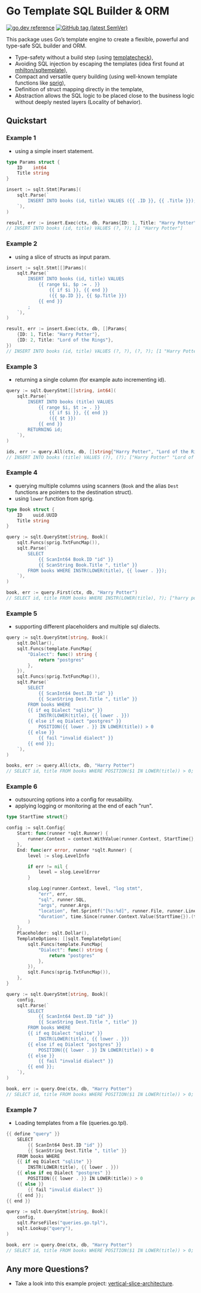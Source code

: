 # Go Template SQL Builder & ORM

[![go.dev reference](https://img.shields.io/badge/go.dev-reference-007d9c?logo=go&logoColor=white)](https://pkg.go.dev/github.com/wroge/sqlt)
[![GitHub tag (latest SemVer)](https://img.shields.io/github/tag/wroge/sqlt.svg?style=social)](https://github.com/wroge/sqlt/tags)

This package uses Go’s template engine to create a flexible, powerful and type-safe SQL builder and ORM.

- Type-safety without a build step (using [templatecheck](https://github.com/jba/templatecheck)),
- Avoiding SQL injection by escaping the templates (idea first found at [mhilton/sqltemplate](https://github.com/mhilton/sqltemplate)),
- Compact and versatile query building (using well-known template functions like [sprig](https://masterminds.github.io/sprig/)),
- Definition of struct mapping directly in the template,
- Abstraction allows the SQL logic to be placed close to the business logic without deeply nested layers (Locality of behavior).

## Quickstart

### Example 1

- using a simple insert statement.

```go
type Params struct {
	ID    int64
	Title string
}

insert := sqlt.Stmt[Params](
	sqlt.Parse(`
		INSERT INTO books (id, title) VALUES ({{ .ID }}, {{ .Title }});
	`),
)

result, err := insert.Exec(ctx, db, Params{ID: 1, Title: "Harry Potter"})
// INSERT INTO books (id, title) VALUES (?, ?); [1 "Harry Potter"]
```

### Example 2

- using a slice of structs as input param.

```go
insert := sqlt.Stmt[[]Params](
	sqlt.Parse(`
		INSERT INTO books (id, title) VALUES
			{{ range $i, $p := . }} 
				{{ if $i }}, {{ end }}
				({{ $p.ID }}, {{ $p.Title }})
			{{ end }}
		;
	`),
)

result, err := insert.Exec(ctx, db, []Params{
	{ID: 1, Title: "Harry Potter"},
	{ID: 2, Title: "Lord of the Rings"},
})
// INSERT INTO books (id, title) VALUES (?, ?), (?, ?); [1 "Harry Potter" 2 "Lord of the Rings"]
```

### Example 3

- returning a single column (for example auto incrementing id).

```go
query := sqlt.QueryStmt[[]string, int64](
	sqlt.Parse(`
		INSERT INTO books (title) VALUES
			{{ range $i, $t := . }} 
				{{ if $i }}, {{ end }}
				({{ $t }})
			{{ end }}
		RETURNING id;
	`),
)

ids, err := query.All(ctx, db, []string{"Harry Potter", "Lord of the Rings"})
// INSERT INTO books (title) VALUES (?), (?); ["Harry Potter" "Lord of the Rings"]
```

### Example 4

- querying multiple columns using scanners (```Book``` and the alias ```Dest``` functions are pointers to the destination struct).
- using ```lower``` function from sprig.

```go
type Book struct {
	ID    uuid.UUID
	Title string
}

query := sqlt.QueryStmt[string, Book](
	sqlt.Funcs(sprig.TxtFuncMap()),
	sqlt.Parse(`
		SELECT
			{{ ScanInt64 Book.ID "id" }}
			{{ ScanString Book.Title ", title" }}
		FROM books WHERE INSTR(LOWER(title), {{ lower . }});
	`),
)

book, err := query.First(ctx, db, "Harry Potter")
// SELECT id, title FROM books WHERE INSTR(LOWER(title), ?); ["harry potter"]
```

### Example 5

- supporting different placeholders and multiple sql dialects.

```go
query := sqlt.QueryStmt[string, Book](
	sqlt.Dollar(),
	sqlt.Funcs(template.FuncMap{
		"Dialect": func() string {
			return "postgres"
		},
	}),
	sqlt.Funcs(sprig.TxtFuncMap()),
	sqlt.Parse(`
		SELECT
			{{ ScanInt64 Dest.ID "id" }}
			{{ ScanString Dest.Title ", title" }}
		FROM books WHERE
		{{ if eq Dialect "sqlite" }}
			INSTR(LOWER(title), {{ lower . }})
		{{ else if eq Dialect "postgres" }}
			POSITION({{ lower . }} IN LOWER(title)) > 0
		{{ else }}
			{{ fail "invalid dialect" }}
		{{ end }};
	`),
)

books, err := query.All(ctx, db, "Harry Potter")
// SELECT id, title FROM books WHERE POSITION($1 IN LOWER(title)) > 0; ["harry potter"]
```

### Example 6

- outsourcing options into a config for reusability.
- applying logging or monitoring at the end of each "run".

```go
type StartTime struct{}

config := sqlt.Config{
	Start: func(runner *sqlt.Runner) {
		runner.Context = context.WithValue(runner.Context, StartTime{}, time.Now())
	},
	End: func(err error, runner *sqlt.Runner) {
		level := slog.LevelInfo

		if err != nil {
			level = slog.LevelError
		}

		slog.Log(runner.Context, level, "log stmt",
			"err", err,
			"sql", runner.SQL,
			"args", runner.Args,
			"location", fmt.Sprintf("[%s:%d]", runner.File, runner.Line),
			"duration", time.Since(runner.Context.Value(StartTime{}).(time.Time)),
		)
	},
	Placeholder: sqlt.Dollar(),
	TemplateOptions: []sqlt.TemplateOption{
		sqlt.Funcs(template.FuncMap{
			"Dialect": func() string {
				return "postgres"
			},
		}),
		sqlt.Funcs(sprig.TxtFuncMap()),
	},
}

query := sqlt.QueryStmt[string, Book](
	config,
	sqlt.Parse(`
		SELECT
			{{ ScanInt64 Dest.ID "id" }}
			{{ ScanString Dest.Title ", title" }}
		FROM books WHERE
		{{ if eq Dialect "sqlite" }}
			INSTR(LOWER(title), {{ lower . }})
		{{ else if eq Dialect "postgres" }}
			POSITION({{ lower . }} IN LOWER(title)) > 0
		{{ else }}
			{{ fail "invalid dialect" }}
		{{ end }};
	`),
)

book, err := query.One(ctx, db, "Harry Potter")
// SELECT id, title FROM books WHERE POSITION($1 IN LOWER(title)) > 0; ["harry potter"]
```

### Example 7

- Loading templates from a file (queries.go.tpl).

```go
{{ define "query" }}
	SELECT
		{{ ScanInt64 Dest.ID "id" }}
		{{ ScanString Dest.Title ", title" }}
	FROM books WHERE
	{{ if eq Dialect "sqlite" }}
		INSTR(LOWER(title), {{ lower . }})
	{{ else if eq Dialect "postgres" }}
		POSITION({{ lower . }} IN LOWER(title)) > 0
	{{ else }}
		{{ fail "invalid dialect" }}
	{{ end }};
{{ end }}
```

```go
query := sqlt.QueryStmt[string, Book](
	config,
	sqlt.ParseFiles("queries.go.tpl"),
	sqlt.Lookup("query"),
)

book, err := query.One(ctx, db, "Harry Potter")
// SELECT id, title FROM books WHERE POSITION($1 IN LOWER(title)) > 0; ["harry potter"]
```

## Any more Questions?

- Take a look into this example project: [vertical-slice-architecture](https://github.com/wroge/vertical-slice-architecture).

